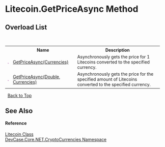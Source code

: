 # Litecoin.GetPriceAsync Method 
 


## Overload List
&nbsp;<table><tr><th></th><th>Name</th><th>Description</th></tr><tr><td>![Public method](media/pubmethod.gif "Public method")</td><td><a href="M_DevCase_Core_NET_CryptoCurrencies_Litecoin_GetPriceAsync">GetPriceAsync(Currencies)</a></td><td>
Asynchronously gets the price for 1 Litecoins converted to the specified currency.</td></tr><tr><td>![Public method](media/pubmethod.gif "Public method")</td><td><a href="M_DevCase_Core_NET_CryptoCurrencies_Litecoin_GetPriceAsync_1">GetPriceAsync(Double, Currencies)</a></td><td>
Asynchronously gets the price for the specified amount of Litecoins converted to the specified currency.</td></tr></table>&nbsp;
<a href="#litecoin.getpriceasync-method">Back to Top</a>

## See Also


#### Reference
<a href="T_DevCase_Core_NET_CryptoCurrencies_Litecoin">Litecoin Class</a><br /><a href="N_DevCase_Core_NET_CryptoCurrencies">DevCase.Core.NET.CryptoCurrencies Namespace</a><br />